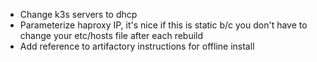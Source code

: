 - Change k3s servers to dhcp
- Parameterize haproxy IP, it's nice if this is static b/c you don't have to change your etc/hosts file after each rebuild
- Add reference to artifactory instructions for offline install
